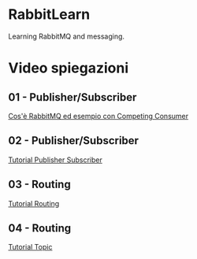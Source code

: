 # RabbitLearn
Learning RabbitMQ and messaging.

# Video spiegazioni
## 01 - Publisher/Subscriber
[Cos'è RabbitMQ ed esempio con Competing Consumer](https://www.youtube.com/watch?v=nPkaHEbyTZk)

## 02 - Publisher/Subscriber
[Tutorial Publisher Subscriber](https://youtu.be/dZgGkDq_zY8)

## 03 - Routing
[Tutorial Routing](https://www.youtube.com/watch?v=kviiHBatB7s)

## 04 - Routing
[Tutorial Topic](https://youtu.be/KxHwYiJSvm0)
